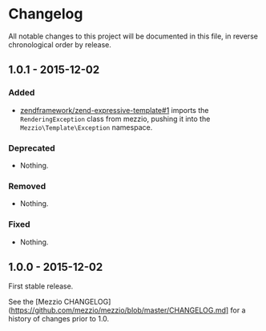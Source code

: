 # Changelog

All notable changes to this project will be documented in this file, in reverse chronological order by release.

## 1.0.1 - 2015-12-02

### Added

- [zendframework/zend-expressive-template#1](https://github.com/zendframework/zend-expressive-template/pull/1) imports
  the `RenderingException` class from mezzio, pushing it into the
  `Mezzio\Template\Exception` namespace.

### Deprecated

- Nothing.

### Removed

- Nothing.

### Fixed

- Nothing.

## 1.0.0 - 2015-12-02

First stable release.

See the [Mezzio CHANGELOG](https://github.com/mezzio/mezzio/blob/master/CHANGELOG.md]
for a history of changes prior to 1.0.
